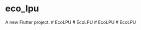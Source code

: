 # eco_lpu

A new Flutter project.
#   E c o L P U  
 #   E c o L P U  
 #   E c o L P U  
 #   E c o L P U  
 